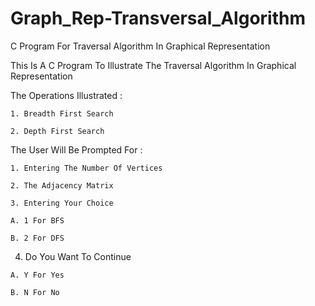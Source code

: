 # Graph_Rep-Transversal_Algorithm
C Program For Traversal Algorithm In Graphical Representation

This Is A C Program To Illustrate The Traversal Algorithm In Graphical Representation

The Operations Illustrated :

	1. Breadth First Search
	
	2. Depth First Search
	
The User Will Be Prompted For :
	
	1. Entering The Number Of Vertices
	
	2. The Adjacency Matrix
	
	3. Entering Your Choice
  
    A. 1 For BFS
    
    B. 2 For DFS
	
  4. Do You Want To Continue
  
    A. Y For Yes
    
    B. N For No


